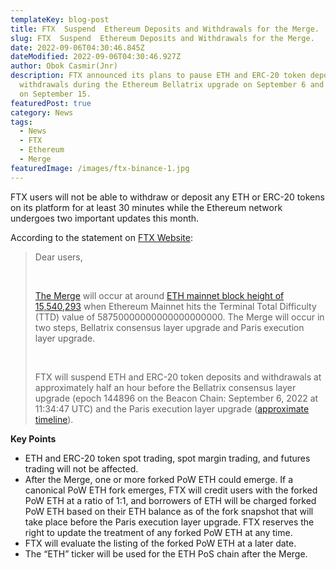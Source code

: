 ```yaml
---
templateKey: blog-post
title: FTX  Suspend  Ethereum Deposits and Withdrawals for the Merge.
slug: FTX  Suspend  Ethereum Deposits and Withdrawals for the Merge.
date: 2022-09-06T04:30:46.845Z
dateModified: 2022-09-06T04:30:46.927Z
author: Obok Casmir(Jnr)
description: FTX announced its plans to pause ETH and ERC-20 token deposits and
  withdrawals during the Ethereum Bellatrix upgrade on September 6 and the Merge
  on September 15.
featuredPost: true
category: News
tags:
  - News
  - FTX
  - Ethereum
  - Merge
featuredImage: /images/ftx-binance-1.jpg
---
```

FTX users will not be able to withdraw or deposit any ETH or ERC-20 tokens on its platform for at least 30 minutes while the Ethereum network undergoes two important updates this month.

According to the statement on [FTX Website](https://help.ftx.com/hc/en-us/articles/9025415733396):

> Dear users,
>
>  
>
> [The Merge](https://blog.ethereum.org/2022/08/24/mainnet-merge-announcement) will occur at around [ETH mainnet block height of 15,540,293](https://etherscan.io/block/countdown/15540293) when Ethereum Mainnet hits the Terminal Total Difficulty (TTD) value of 58750000000000000000000. The Merge will occur in two steps, Bellatrix consensus layer upgrade and Paris execution layer upgrade.
>
>  
>
> FTX will suspend ETH and ERC-20 token deposits and withdrawals at approximately half an hour before the Bellatrix consensus layer upgrade (epoch 144896 on the Beacon Chain: September 6, 2022 at 11:34:47 UTC) and the Paris execution layer upgrade ([approximate timeline](https://etherscan.io/block/countdown/15540293)). 

**Key Points**

* ETH and ERC-20 token spot trading, spot margin trading, and futures trading will not be affected. 
* After the Merge, one or more forked PoW ETH could emerge. If a canonical PoW ETH fork emerges, FTX will credit users with the forked PoW ETH at a ratio of 1:1, and borrowers of ETH will be charged forked PoW ETH based on their ETH balance as of the fork snapshot that will take place before the Paris execution layer upgrade. FTX reserves the right to update the treatment of any forked PoW ETH at any time.
* FTX will evaluate the listing of the forked PoW ETH at a later date.
* The “ETH” ticker will be used for the ETH PoS chain after the Merge.